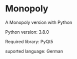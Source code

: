 # Monopoly
A Monopoly version with Python

Python version: 3.8.0

Required library: PyQt5 

suported language: German
